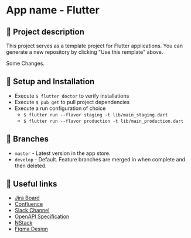 # App name - Flutter

## 📖 Project description
This project serves as a template project for Flutter applications. You can generate a new repository by clicking "Use this remplate" above.

Some Changes.

## 🔧 Setup and Installation
- Execute `$ flutter doctor` to verify installations
- Execute `$ pub get` to pull project dependencies
- Execute a run configuration of choice
  - `$ flutter run --flavor staging -t lib/main_staging.dart`
  - `$ flutter run --flavor production -t lib/main_production.dart`

## 🌲 Branches
* `master` - Latest version in the app store.
* `develop` - Default. Feature branches are merged in when complete and then deleted.

## 🔗 Useful links
- [Jira Board](https://TODO)
- [Confluence](https://TODO)
- [Slack Channel](https://TODO)
- [OpenAPI Specification](https://TODO)
- [NStack](https://TODO)
- [Figma Design](https://TODO)